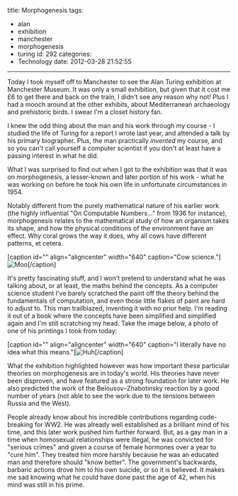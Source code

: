 title: Morphogenesis
tags:
  - alan
  - exhibition
  - manchester
  - morphogenesis
  - turing
id: 292
categories:
  - Technology
date: 2012-03-28 21:52:55
---

Today I took myself off to Manchester to see the Alan Turing exhibition at Manchester Museum. It was only a small exhibition, but given that it cost me £6 to get there and back on the train, I didn't see any reason why not! Plus I had a mooch around at the other exhibits, about Mediterranean archaeology and prehistoric birds. I swear I'm a closet history fan.

I knew the odd thing about the man and his work through my course - I studied the life of Turing for a report I wrote last year, and attended a talk by his primary biographer. Plus, the man practically _invented_ my course, and so you can't call yourself a computer scientist if you don't at least have a passing interest in what he did.

What I was surprised to find out when I got to the exhibition was that it was on morphogenesis, a lesser-known and later portion of his work - what he was working on before he took his own life in unfortunate circumstances in 1954.

Notably different from the purely mathematical nature of his earlier work (the highly influential "On Computable Numbers..." from 1936 for instance), morphogenesis relates to the mathematical study of how an organism takes its shape, and how the physical conditions of the environment have an effect. Why coral grows the way it does, why all cows have different patterns, et cetera.

[caption id="" align="aligncenter" width="640" caption="Cow science."]![](http://jh47.com/img/turing/cow.jpg "Moo")[/caption]

It's pretty fascinating stuff, and I won't pretend to understand what he was talking about, or at least, the maths behind the concepts. As a computer science student I've barely scratched the paint off the theory behind the fundamentals of computation, and even those little flakes of paint are hard to adjust to. This man trailblazed, inventing it with no prior help. I'm reading it out of a book where the concepts have been simplified and simplified again and I'm still scratching my head. Take the image below, a photo of one of his printings I took from today:

[caption id="" align="aligncenter" width="640" caption="I literally have no idea what this means."]![](http://jh47.com/img/turing/huh.jpg "Huh")[/caption]

What the exhibition highlighted however was how important these particular theories on morphogenesis are in today's world. His theories have never been disproven, and have featured as a strong foundation for later work. He also predicted the work of the Belousov–Zhabotinsky reaction by a good number of years (not able to see the work due to the tensions between Russia and the West).

People already know about his incredible contributions regarding code-breaking for WW2\. He was already well established as a brilliant mind of his time, and this later work pushed him further forward. But, as a gay man in a time when homosexual relationships were illegal, he was convicted for "serious crimes" and given a course of female hormones over a year to "cure him". They treated him more harshly because he was an educated man and therefore should "know better". The government's backwards, barbaric actions drove him to his own suicide, or so it is believed. It makes me sad knowing what he could have done past the age of 42, when his mind was still in his prime.